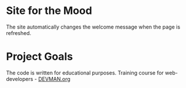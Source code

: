 # Site for the Mood

The site automatically changes the welcome message when the page is refreshed.

# Project Goals

The code is written for educational purposes. Training course for web-developers - [DEVMAN.org](https://devman.org)
